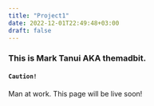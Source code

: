 ```yaml
---
title: "Project1"
date: 2022-12-01T22:49:48+03:00
draft: false
---
```


### This is Mark Tanui AKA themadbit.

#### ```Caution!``` 
Man at work. This page will be live soon!